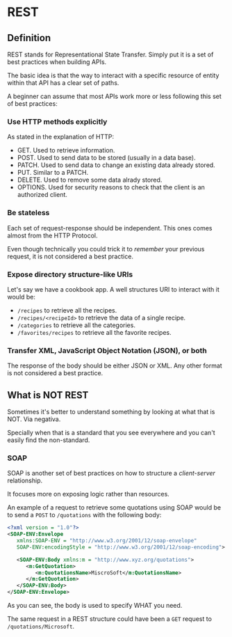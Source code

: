 # REST

## Definition

REST stands for Representational State Transfer. Simply put it is a set of best practices when building APIs.

The basic idea is that the way to interact with a specific resource of entity within that API has a clear set of paths.

A beginner can assume that most APIs work more or less following this set of best practices:

### Use HTTP methods explicitly

As stated in the explanation of HTTP:

* GET. Used to retrieve information.
* POST. Used to send data to be stored (usually in a data base).
* PATCH. Used to send data to change an existing data already stored.
* PUT. Similar to a PATCH.
* DELETE. Used to remove some data alrady stored.
* OPTIONS. Used for security reasons to check that the client is an authorized client.

### Be stateless

Each set of request-response should be independent. This ones comes almost from the HTTP Protocol.

Even though technically you could trick it to *remember* your previous request, it is not considered a best practice.

### Expose directory structure-like URIs

Let's say we have a cookbook app. A well structures URI to interact with it would be:

* `/recipes` to retrieve all the recipes.
* `/recipes/<recipeId>` to retrieve the data of a single recipe.
* `/categories` to retrieve all the categories.
* `/favorites/recipes` to retrieve all the favorite recipes.

### Transfer XML, JavaScript Object Notation (JSON), or both

The response of the body should be either JSON or XML. Any other format is not considered a best practice.

## What is NOT REST

Sometimes it's better to understand something by looking at what that is NOT. Via negativa.

Specially when that is a standard that you see everywhere and you can't easily find the non-standard.

### SOAP

SOAP is another set of best practices on how to structure a *client-server* relationship.

It focuses more on exposing logic rather than resources.

An example of a request to retrieve some quotations using SOAP would be to send a `POST` to `/quotations` with the following body:

```xml
<?xml version = "1.0"?>
<SOAP-ENV:Envelope
   xmlns:SOAP-ENV = "http://www.w3.org/2001/12/soap-envelope"
   SOAP-ENV:encodingStyle = "http://www.w3.org/2001/12/soap-encoding">

   <SOAP-ENV:Body xmlns:m = "http://www.xyz.org/quotations">
      <m:GetQuotation>
         <m:QuotationsName>MiscroSoft</m:QuotationsName>
      </m:GetQuotation>
   </SOAP-ENV:Body>
</SOAP-ENV:Envelope>
```

As you can see, the body is used to specify WHAT you need.

The same request in a REST structure could have been a `GET` request to `/quotations/Microsoft`.
